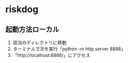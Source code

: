 # riskdog

## 起動方法ローカル
1. 該当のディレクトリに移動
2. ターミナルで次を実行「python -m http.server 8888」
3. 「http://localhost:8888/」にアクセス

